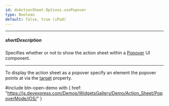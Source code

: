```yaml
---
id: dxActionSheet.Options.usePopover
type: Boolean
default: false, true (iPad)
---
```

---
##### shortDescription
Specifies whether or not to show the action sheet within a [Popover](/api-reference/10%20UI%20Components/dxPopover '/Documentation/ApiReference/UI_Components/dxPopover/') UI component.

---
To display the action sheet as a popover specify an element the popover points at via the [target](/api-reference/10%20UI%20Components/dxActionSheet/1%20Configuration/target.md '/Documentation/ApiReference/UI_Components/dxActionSheet/Configuration/#target') property.

#include btn-open-demo with {
    href: "https://js.devexpress.com/Demos/WidgetsGallery/Demo/Action_Sheet/PopoverMode/iOS/"
}
